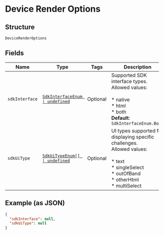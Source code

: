 
# Device Render Options

## Structure

`DeviceRenderOptions`

## Fields

| Name | Type | Tags | Description |
|  --- | --- | --- | --- |
| `sdkInterface` | [`SdkInterfaceEnum \| undefined`](../../doc/models/sdk-interface-enum.md) | Optional | Supported SDK interface types.<br>Allowed values:<br><br>* native<br>* html<br>* both<br>**Default**: `SdkInterfaceEnum.Both` |
| `sdkUiType` | [`SdkUiTypeEnum[] \| undefined`](../../doc/models/sdk-ui-type-enum.md) | Optional | UI types supported for displaying specific challenges.<br>Allowed values:<br><br>* text<br>* singleSelect<br>* outOfBand<br>* otherHtml<br>* multiSelect |

## Example (as JSON)

```json
{
  "sdkInterface": null,
  "sdkUiType": null
}
```

